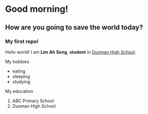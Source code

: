 # Good morning!
## How are you going to save the world today?
### My first repo!

_Hello_ *world*! I am **Lim Ah Seng**, __student__ in [Dunman High School](https://www.dhs.sg).

My hobbies
* eating
* sleeping
* studying

My education
1. ABC Primary School
2. Dunman High School
